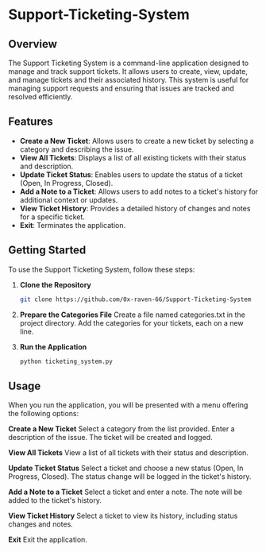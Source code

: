 # Support-Ticketing-System
## Overview

The Support Ticketing System is a command-line application designed to manage and track support tickets. It allows users to create, view, update, and manage tickets and their associated history. This system is useful for managing support requests and ensuring that issues are tracked and resolved efficiently.

## Features

- **Create a New Ticket**: Allows users to create a new ticket by selecting a category and describing the issue.
- **View All Tickets**: Displays a list of all existing tickets with their status and description.
- **Update Ticket Status**: Enables users to update the status of a ticket (Open, In Progress, Closed).
- **Add a Note to a Ticket**: Allows users to add notes to a ticket's history for additional context or updates.
- **View Ticket History**: Provides a detailed history of changes and notes for a specific ticket.
- **Exit**: Terminates the application.

## Getting Started

To use the Support Ticketing System, follow these steps:

1. **Clone the Repository**

   ```bash
   git clone https://github.com/0x-raven-66/Support-Ticketing-System

2. **Prepare the Categories File**
Create a file named categories.txt in the project directory. Add the categories for your tickets, each on a new line.

3. **Run the Application**
   ```python 
   python ticketing_system.py

## Usage
When you run the application, you will be presented with a menu offering the following options:

**Create a New Ticket**
Select a category from the list provided.
Enter a description of the issue.
The ticket will be created and logged.

**View All Tickets**
View a list of all tickets with their status and description.

**Update Ticket Status**
Select a ticket and choose a new status (Open, In Progress, Closed).
The status change will be logged in the ticket's history.

**Add a Note to a Ticket**
Select a ticket and enter a note.
The note will be added to the ticket's history.

**View Ticket History**
Select a ticket to view its history, including status changes and notes.

**Exit**
Exit the application.
